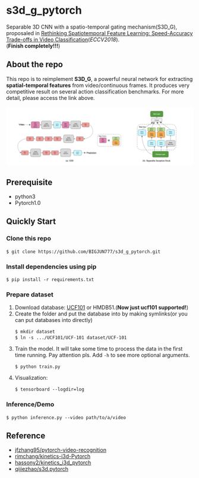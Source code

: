 # s3d_g_pytorch
Separable 3D CNN with a spatio-temporal gating mechanism(S3D_G), proposaled in [Rethinking Spatiotemporal Feature Learning: Speed-Accuracy Trade-offs in Video Classification][s3d_g](*ECCV2018*).    
(**Finish completely!!!**) 

## About the repo
This repo is to reimplement **S3D_G**, a powerful neural network for extracting **spatial-temporal features** from video/continuous frames. It produces very competitive result on several action classification benchmarks. For more detail, please access the link above.    

![S3D_G and Sep-Inc](assets/1.jpg)

## Prerequisite
- python3
- Pytorch1.0

## Quickly Start
### Clone this repo

```
$ git clone https://github.com/BIGJUN777/s3d_g_pytorch.git   
```

### Install dependencies using pip
```
$ pip install -r requirements.txt
```


### Prepare dataset
1. Download database: [UCF101](UCF101) or HMDB51.(**Now just ucf101 supported!**)
2. Create the folder and put the database into by making symlinks(or you can put databases into directly)
	```
	$ mkdir dataset     		
	$ ln -s .../UCF101/UCF-101 dataset/UCF-101
	``` 
3. Train the model. It will take some time to process the data in the first time running. Pay attention pls. Add `-h` to see more optional arguments.
	```
	$ python train.py
	```
4. Visualization: 
	```
	$ tensorboard --logdir=log
	```
### Inference/Demo
```
$ python inference.py --video path/to/a/video
```

## Reference
- [jfzhang95/pytorch-video-recognition](https://github.com/jfzhang95/pytorch-video-recognition)
- [rimchang/kinetics-i3d-Pytorch](https://github.com/rimchang/kinetics-i3d-Pytorch)
- [hassony2/kinetics_i3d_pytorch](https://github.com/hassony2/kinetics_i3d_pytorch)
- [qijiezhao/s3d.pytorch](https://github.com/qijiezhao/s3d.pytorch)

[s3d_g]: https://arxiv.org/abs/1712.04851
[UCF101]: https://www.crcv.ucf.edu/data/UCF101.php